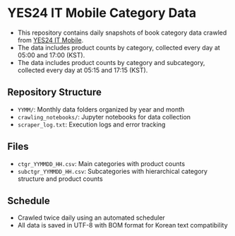 # YES24 IT Mobile Category Data
- This repository contains daily snapshots of book category data crawled from [YES24 IT Mobile](https://www.yes24.com/Product/Category/Display/001001003).  
- The data includes product counts by category, collected every day at 05:00 and 17:00 (KST).
- The data includes product counts by category and subcategory, collected every day at 05:15 and 17:15 (KST).

## Repository Structure
- `YYMM/`: Monthly data folders organized by year and month
- `crawling_notebooks/`: Jupyter notebooks for data collection
- `scraper_log.txt`: Execution logs and error tracking

## Files
- `ctgr_YYMMDD_HH.csv`: Main categories with product counts
- `subctgr_YYMMDD_HH.csv`: Subcategories with hierarchical category structure and product counts

## Schedule
- Crawled twice daily using an automated scheduler
- All data is saved in UTF-8 with BOM format for Korean text compatibility